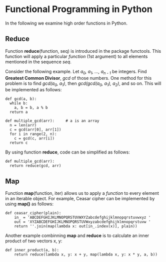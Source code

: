 # Functional Programming in Python

In the following we examine high order functions in Python.

## Reduce

Function **reduce**(function, seq) is introduced in the package functools. This function will apply a particular *function* (1st argument) to all elements mentioned in the sequence *seq*. 

Consider the following example. Let *a<sub>0</sub>, a<sub>1</sub>, ..., a<sub>n - 1</sub>* be integers. Find **Greatest Common Divisor**, *gcd* of those numbers. One method for this problem is to find *gcd(a<sub>0</sub>, a<sub>1</sub>)*, then *gcd(gcd(a<sub>0</sub>, a<sub>1</sub>), a<sub>2</sub>)*, and so on. This will be implemented as follows:


```
def gcd(a, b):
  while b:
    a, b = b, a % b
  return a

def multiple_gcd(arr):     # a is an array
  n = len(arr)
  c = gcd(arr[0], arr[1])
  for i in range(2, n):
    c = gcd(c, arr[i])
  return c
```

By using function **reduce**, code can be simplified as follows:

```
def multiple_gcd(arr):
  return reduce(gcd, arr) 
```

## Map
Function **map**(function, iter) allows us to apply a *function* to every element in an iterable object. For example, Ceasar cipher can be implemented by using **map()** as follows:

```
def ceasar_cipher(plain):
    in_ = 'ABCDEFGHIJKLMNOPQRSTUVWXYZabcdefghijklmnopqrstuvwxyz '
    out = 'XYZABCDEFGHIJKLMNOPQRSTUVWxyzabcdefghijklmnopqrstuvw '
    return ''.join(map(lambda x: out[in_.index(x)], plain))
```


Another example combinning **map** and **reduce** is to calculate an inner product of two vectors x, y:

```
def inner_product(a, b):
    return reduce(lambda x, y: x + y, map(lambda x, y: x * y, a, b))
```

